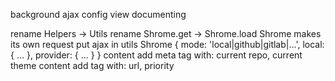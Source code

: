 background ajax
config view
documenting

rename Helpers -> Utils
rename Shrome.get -> Shrome.load
Shrome makes its own request
put ajax in utils
Shrome { mode: 'local|github|gitlab|...', local: { ... }, provider: { ... } }
content add meta tag with: current repo, current theme
content add tag with: url, priority
